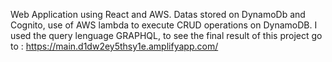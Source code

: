 Web Application using React and AWS. 
Datas stored on DynamoDb and Cognito, use of AWS lambda to execute CRUD operations on DynamoDB. 
I used the query lenguage GRAPHQL, to see the final result of this project go to : https://main.d1dw2ey5thsy1e.amplifyapp.com/